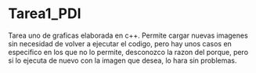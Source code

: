 # Tarea1_PDI
  Tarea uno de graficas elaborada en c++. Permite cargar nuevas imagenes sin necesidad de volver a ejecutar el codigo, pero hay unos casos
en especifico en los que no lo permite, desconozco la razon del porque, pero si lo ejecuta de nuevo con la imagen que desea, lo hara sin
problemas.

